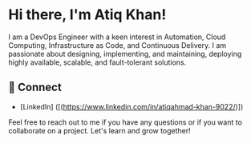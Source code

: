 # Hi there, I'm Atiq Khan!

I am a DevOps Engineer with a keen interest in Automation, Cloud Computing, Infrastructure as Code, and Continuous Delivery. I am passionate about designing, implementing, and maintaining, deploying highly available, scalable, and fault-tolerant solutions.


## 🔗 Connect

- [LinkedIn] ([(https://www.linkedin.com/in/atiqahmad-khan-9022/)])

Feel free to reach out to me if you have any questions or if you want to collaborate on a project. Let's learn and grow together!


